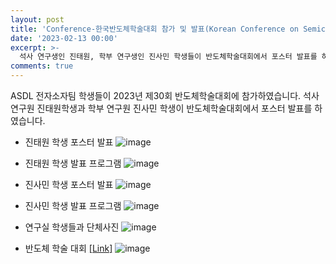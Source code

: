 ```yaml
---
layout: post
title: 'Conference-한국반도체학술대회 참가 및 발표(Korean Conference on Semiconductors 2023)'
date: '2023-02-13 00:00'
excerpt: >-
  석사 연구생인 진태원, 학부 연구생인 진사민 학생들이 반도체학술대회에서 포스터 발표를 하였습니다. 
comments: true
---
```


ASDL 전자소자팀 학생들이 2023년 제30회 반도체학술대회에 참가하였습니다. 
석사 연구원 진태원학생과 학부 연구원 진사민 학생이 반도체학술대회에서 포스터 발표를 하였습니다. 

- 진태원 학생 포스터 발표
![image](https://user-images.githubusercontent.com/80964488/219523908-603d873b-ec65-487f-9de0-514277399d18.png)


- 진태원 학생 발표 프로그램
![image](https://user-images.githubusercontent.com/80964488/219523331-ff3b7ef1-fecb-4134-8d55-d40e88822d9b.png)


- 진사민 학생 포스터 발표
![image](https://user-images.githubusercontent.com/80964488/219523837-29227a64-0e44-45ad-b9c4-3e3e1a40decf.png)


- 진사민 학생 발표 프로그램
![image](https://user-images.githubusercontent.com/80964488/219523421-05477ff8-8c19-44b4-8412-fc38feabcc46.png)


- 연구실 학생들과 단체사진
![image](https://user-images.githubusercontent.com/32427749/219938923-472736db-5694-4e4f-a1b8-b3c9c5d23477.png)


- 반도체 학술 대회 [[Link]](http://kcs.cosar.or.kr/2023/index.jsp)
![image](https://user-images.githubusercontent.com/80964488/219523483-c2b6c765-6020-4221-b420-f5460c98f866.png)


